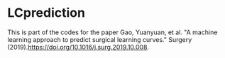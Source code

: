 # LCprediction
This is part of the codes for the paper Gao, Yuanyuan, et al. "A machine learning approach to predict surgical learning curves." Surgery (2019).https://doi.org/10.1016/j.surg.2019.10.008.
